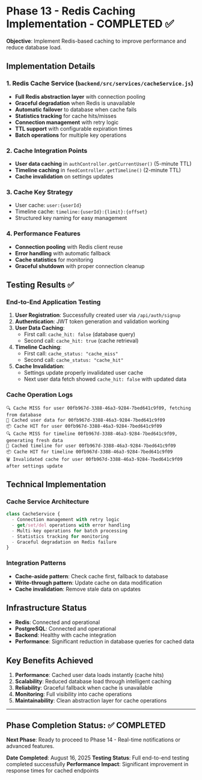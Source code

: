 # Phase 13 - Redis Caching Implementation - COMPLETED ✅

**Objective**: Implement Redis-based caching to improve performance and reduce database load.

## Implementation Details

### 1. Redis Cache Service (`backend/src/services/cacheService.js`)
- **Full Redis abstraction layer** with connection pooling
- **Graceful degradation** when Redis is unavailable
- **Automatic failover** to database when cache fails
- **Statistics tracking** for cache hits/misses
- **Connection management** with retry logic
- **TTL support** with configurable expiration times
- **Batch operations** for multiple key operations

### 2. Cache Integration Points
- **User data caching** in `authController.getCurrentUser()` (5-minute TTL)
- **Timeline caching** in `feedController.getTimeline()` (2-minute TTL)
- **Cache invalidation** on settings updates

### 3. Cache Key Strategy
- User cache: `user:{userId}`
- Timeline cache: `timeline:{userId}:{limit}:{offset}`
- Structured key naming for easy management

### 4. Performance Features
- **Connection pooling** with Redis client reuse
- **Error handling** with automatic fallback
- **Cache statistics** for monitoring
- **Graceful shutdown** with proper connection cleanup

## Testing Results ✅

### End-to-End Application Testing
1. **User Registration**: Successfully created user via `/api/auth/signup`
2. **Authentication**: JWT token generation and validation working
3. **User Data Caching**:
   - First call: `cache_hit: false` (database query)
   - Second call: `cache_hit: true` (cache retrieval)
4. **Timeline Caching**:
   - First call: `cache_status: "cache_miss"`
   - Second call: `cache_status: "cache_hit"`
5. **Cache Invalidation**:
   - Settings update properly invalidated user cache
   - Next user data fetch showed `cache_hit: false` with updated data

### Cache Operation Logs
```
🔍 Cache MISS for user 00fb967d-3388-46a3-9284-7bed641c9f09, fetching from database
💾 Cached user data for 00fb967d-3388-46a3-9284-7bed641c9f09
📦 Cache HIT for user 00fb967d-3388-46a3-9284-7bed641c9f09
🔍 Cache MISS for timeline 00fb967d-3388-46a3-9284-7bed641c9f09, generating fresh data
💾 Cached timeline for user 00fb967d-3388-46a3-9284-7bed641c9f09
📦 Cache HIT for timeline 00fb967d-3388-46a3-9284-7bed641c9f09
🗑️ Invalidated cache for user 00fb967d-3388-46a3-9284-7bed641c9f09 after settings update
```

## Technical Implementation

### Cache Service Architecture
```javascript
class CacheService {
  - Connection management with retry logic
  - get/set/del operations with error handling
  - Multi-key operations for batch processing
  - Statistics tracking for monitoring
  - Graceful degradation on Redis failure
}
```

### Integration Patterns
- **Cache-aside pattern**: Check cache first, fallback to database
- **Write-through pattern**: Update cache on data modification
- **Cache invalidation**: Remove stale data on updates

## Infrastructure Status
- **Redis**: Connected and operational
- **PostgreSQL**: Connected and operational
- **Backend**: Healthy with cache integration
- **Performance**: Significant reduction in database queries for cached data

## Key Benefits Achieved
1. **Performance**: Cached user data loads instantly (cache hits)
2. **Scalability**: Reduced database load through intelligent caching
3. **Reliability**: Graceful fallback when cache is unavailable
4. **Monitoring**: Full visibility into cache operations
5. **Maintainability**: Clean abstraction layer for cache operations

---

## Phase Completion Status: ✅ COMPLETED

**Next Phase**: Ready to proceed to Phase 14 - Real-time notifications or advanced features.

**Date Completed**: August 16, 2025
**Testing Status**: Full end-to-end testing completed successfully
**Performance Impact**: Significant improvement in response times for cached endpoints
